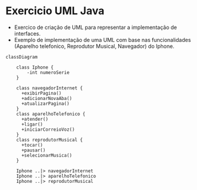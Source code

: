
# Exercicio UML Java

- Exercico de criação de UML para representar a implementação de interfaces.
- Exemplo de implementação de uma UML com base nas funcionalidades (Aparelho telefonico, Reprodutor Musical, Navegador) do Iphone.

```mermaid
classDiagram
    
    class Iphone {
        -int numeroSerie
    } 
    
    class navegadorInternet {
      +exibirPagina()
      +adicionarNovaAba()
      +atualizarPagina()
    }
    class aparelhoTelefonico {
      +atender()
      +ligar()
      +iniciarCorreioVoz()
    }
    class reprodutorMusical {
      +tocar()
      +pausar()
      +selecionarMusica()
    }

    Iphone ..|> navegadorInternet
    Iphone ..|> aparelhoTelefonico
    Iphone ..|> reprodutorMusical

